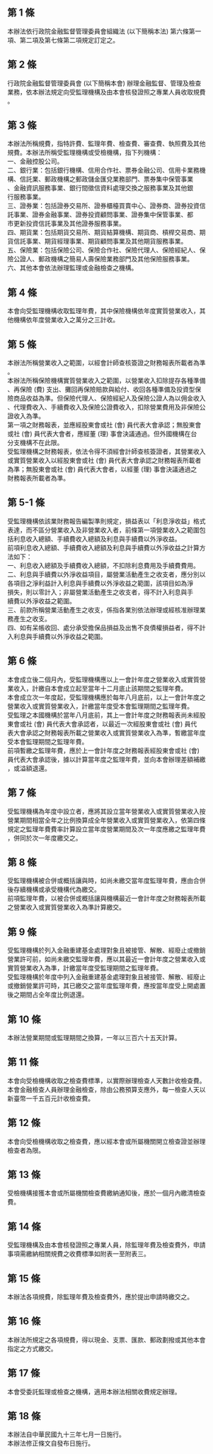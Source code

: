 第 1 條
-------
本辦法依行政院金融監督管理委員會組織法 (以下簡稱本法) 第六條第一  
項、第二項及第七條第二項規定訂定之。

第 2 條
-------
行政院金融監督管理委員會 (以下簡稱本會) 辦理金融監督、管理及檢查  
業務，依本辦法規定向受監理機構及由本會核發證照之專業人員收取規費  
。

第 3 條
-------
本辦法所稱規費，指特許費、監理年費、檢查費、審查費、執照費及其他  
規費。本辦法所稱受監理機構或受檢機構，指下列機構：  
一、金融控股公司。  
二、銀行業：包括銀行機構、信用合作社、票券金融公司、信用卡業務機  
    構、信託業、郵政機構之郵政儲金匯兌業務部門、票券集中保管事業  
    、金融資訊服務事業、銀行間徵信資料處理交換之服務事業及其他銀  
    行服務事業。  
三、證券業：包括證券交易所、證券櫃檯買賣中心、證券商、證券投資信  
    託事業、證券金融事業、證券投資顧問事業、證券集中保管事業、都  
    市更新投資信託事業及其他證券服務事業。  
四、期貨業：包括期貨交易所、期貨結算機構、期貨商、槓桿交易商、期  
    貨信託事業、期貨經理事業、期貨顧問事業及其他期貨服務事業。  
五、保險業：包括保險公司、保險合作社、保險代理人、保險經紀人、保  
    險公證人、郵政機構之簡易人壽保險業務部門及其他保險服務事業。  
六、其他本會依法辦理監理或金融檢查之機構。

第 4 條
-------
本會向受監理機構收取監理年費，其中保險機構依年度實質營業收入，其  
他機構依年度營業收入之萬分之三計收。

第 5 條
-------
本辦法所稱營業收入之範圍，以經會計師查核簽證之財務報表所載者為準  
。  
本辦法所稱保險機構實質營業收入之範圍，以營業收入扣除提存各種準備  
、再保險 (費) 支出、攤回再保險賠款與給付、收回各種準備及投資型保  
險商品收益為準。但保險代理人、保險經紀人及保險公證人為以佣金收入  
、代理費收入、手續費收入及保險公證費收入，扣除營業費用及非保險公  
證收入為準。  
第一項之財務報表，並應經股東會或社 (會) 員代表大會承認；無股東會  
或社 (會) 員代表大會者，應經董 (理) 事會決議通過。但外國機構在台  
分支機構不在此限。  
受監理機構之財務報表，依法令得不須經會計師查核簽證者，其營業收入  
或實質營業收入以經股東會或社 (會) 員代表大會承認之財務報表所載者  
為準；無股東會或社 (會) 員代表大會者，以經董 (理) 事會決議通過之  
財務報表所載者為準。

第 5-1 條
---------
受監理機構依該業財務報告編製準則規定，損益表以「利息淨收益」格式  
表達，而不區分營業收入及非營業收入者，前條第一項營業收入之範圍包  
括利息收入總額、手續費收入總額及利息與手續費以外淨收益。  
前項利息收入總額、手續費收入總額及利息與手續費以外淨收益之計算方  
法如下：  
一、利息收入總額及手續費收入總額，不扣除利息費用及手續費費用。  
二、利息與手續費以外淨收益項目，屬營業活動產生之收支者，應分別以  
    各項目之淨利益計入利息與手續費以外淨收益之範圍，該項目如為淨  
    損失，則以零計入；非屬營業活動產生之收支者，得不計入利息與手  
    續費以外淨收益之範圍。  
三、前款所稱營業活動產生之收支，係指各業別依法辦理或經核准辦理業  
    務產生之收支。  
四、如有呆帳收回、處分承受擔保品損益及出售不良債權損益者，得不計  
    入利息與手續費以外淨收益之範圍。

第 6 條
-------
本會成立後二個月內，受監理機構應以上一會計年度之營業收入或實質營  
業收入，計繳自本會成立起至當年十二月底止該期間之監理年費。  
本會成立次一年度起，受監理機構應於每年八月底前，以上一會計年度之  
營業收入或實質營業收入，計繳當年度受本會監理期間之監理年費。  
受監理之本國機構於當年八月底前，其上一會計年度之財務報表尚未經股  
東會或社 (會) 員代表大會承認者，以最近一次經股東會或社 (會) 員代  
表大會承認之財務報表所載之營業收入或實質營業收入為準，暫繳當年度  
受本會監理期間之監理年費。  
前項暫繳之監理年費，應於上一會計年度之財務報表經股東會或社 (會)  
員代表大會承認後，據以計算當年度之監理年費，並向本會辦理差額補繳  
，或溢額退還。

第 7 條
-------
受監理機構為年度中設立者，應將其設立當年營業收入或實質營業收入按  
營業期間相當全年之比例換算成全年營業收入或實質營業收入，依第四條  
規定之監理年費費率計算設立當年度營業期間及次一年度應繳之監理年費  
，併同於次一年度繳交之。

第 8 條
-------
受監理機構被合併或概括讓與時，如尚未繳交當年度監理年費，應由合併  
後存續機構或承受機構代為繳交。  
前項監理年費，以被合併或概括讓與機構最近一會計年度之財務報表所載  
之營業收入或實質營業收入為準計算繳交。

第 9 條
-------
受監理機構於列入金融重建基金處理對象且被接管、解散、經廢止或撤銷  
營業許可前，如尚未繳交監理年費，應以其最近一會計年度之營業收入或  
實質營業收入為準，計繳當年度受監理期間之監理年費。  
受監理機構於年度中列入金融重建基金處理對象且被接管、解散、經廢止  
或撤銷營業許可時，其已繳交之當年度監理年費，應按當年度受上開處置  
後之期間占全年度比例退還。

第 10 條
--------
本辦法營業期間或監理期間之換算，一年以三百六十五天計算。

第 11 條
--------
本會向受檢機構收取之檢查費標準，以實際辦理檢查人天數計收檢查費。  
本會金融檢查人員辦理金融檢查，除由公務預算支應外，每一檢查人天以  
新臺幣一千五百元計收檢查費。

第 12 條
--------
本會向受檢機構收取之檢查費，應以經本會或所屬機關開立檢查證並辦理  
檢查者為限。

第 13 條
--------
受檢機構接獲本會或所屬機關檢查費繳納通知後，應於一個月內繳清檢查  
費。

第 14 條
--------
受監理機構及由本會核發證照之專業人員，除監理年費及檢查費外，申請  
事項需繳納相關規費之收費標準如附表一至附表三。

第 15 條
--------
本辦法各項規費，除監理年費及檢查費外，應於提出申請時繳交之。

第 16 條
--------
本辦法所規定之各項規費，得以現金、支票、匯款、郵政劃撥或其他本會  
指定之方式繳交。

第 17 條
--------
本會受委託監理或檢查之機構，適用本辦法相關收費規定辦理。

第 18 條
--------
本辦法自中華民國九十三年七月一日施行。  
本辦法修正條文自發布日施行。

